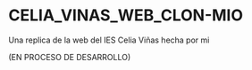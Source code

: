 # CELIA_VINAS_WEB_CLON-MIO
 Una replica de la web del IES Celia Viñas hecha por mi

 (EN PROCESO DE DESARROLLO)
